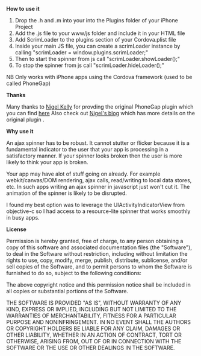 **How to use it**

1. Drop the .h and .m into your into the Plugins folder of your iPhone Project
2. Add the .js file to your www/js folder and include it in your HTML file
3. Add ScrimLoader to the plugins section of your Cordova.plist file
4. Inside your main JS file, you can create a scrimLoader instance by calling "scrimLoader = window.plugins.scrimLoader;"
5. Then to start the spinner from js call "scrimLoader.showLoader();"
6. To stop the spinner from js call "scrimLoader.hideLoader();"

NB Only works with iPhone apps using the Cordova framework (used to be called PhoneGap)

**Thanks**

Many thanks to [Nigel Kelly](https://github.com/nigekelly/) for provding the original PhoneGap plugin which you can find [here](https://github.com/nigekelly/scrimLoader)
Also check out [Nigel's blog](http://nigeslice.blogspot.com) which has more details on the original plugin .

**Why use it**

An ajax spinner has to be robust. It cannot stutter or flicker because it is a fundamental indicator to the user that your app is processing
in a satisfactory manner. If your spinner looks broken then the user is more likely to think your app is broken.

Your app may have alot of stuff going on already. For example webkit/canvas/DOM rendering, ajax calls, read/writing to local data stores, etc.
In such apps writing an ajax spinner in javascript just won't cut it. The animation of the spinner is likely to be disrupted.

I found my best option was to leverage the UIActivityIndicatorView from objective-c so I had access to a resource-lite spinner that works smoothly in busy apps.

**License**

Permission is hereby granted, free of charge, to any person obtaining a copy of this software and associated documentation files (the "Software"), to deal in the Software without restriction, including without limitation the rights to use, copy, modify, merge, publish, distribute, sublicense, and/or sell copies of the Software, and to permit persons to whom the Software is furnished to do so, subject to the following conditions:

The above copyright notice and this permission notice shall be included in all copies or substantial portions of the Software.

THE SOFTWARE IS PROVIDED "AS IS", WITHOUT WARRANTY OF ANY KIND, EXPRESS OR IMPLIED, INCLUDING BUT NOT LIMITED TO THE WARRANTIES OF MERCHANTABILITY, FITNESS FOR A PARTICULAR PURPOSE AND NONINFRINGEMENT. IN NO EVENT SHALL THE AUTHORS OR COPYRIGHT HOLDERS BE LIABLE FOR ANY CLAIM, DAMAGES OR OTHER LIABILITY, WHETHER IN AN ACTION OF CONTRACT, TORT OR OTHERWISE, ARISING FROM, OUT OF OR IN CONNECTION WITH THE SOFTWARE OR THE USE OR OTHER DEALINGS IN THE SOFTWARE.


